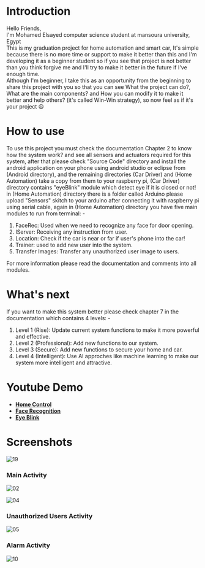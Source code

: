 # Introduction
Hello Friends, <br/>
I'm Mohamed Elsayed computer science student at mansoura university, Egypt <br/>
This is my graduation project for home automation and smart car, It's simple because there is no more time or support to make it better than this and I'm developing it as a beginner student so if you see that project is not better than you think forgive me and I'll try to make it better in the future if I've enough time.<br/>
Although I'm beginner, I take this as an opportunity from the beginning to share this project with you so that you can see What the project can do?, What are the main components? and How you can modify it to make it better and help others? (it's called Win-Win strategy), so now feel as if it's your project :smiley:

# How to use
To use this project you must check the documentation Chapter 2 to know how the system work? and see all sensors and actuators required for this system, after that please check "Source Code" directory and install the android application on your phone using android studio or eclipse from (Android directory), and the remaining directories (Car Driver) and (Home Automation) take a copy from them to your raspberry pi, (Car Driver) directory contains "eyeBlink" module which detect eye if it is closed or not! in (Home Automation) directory there is a folder called Arduino please upload "Sensors" skitch to your arduino after connecting it with raspberry pi using serial cable, again in (Home Automation) directory you have five main modules to run from terminal: -
1. FaceRec: Used when we need to recognize any face for door opening.
2. IServer: Receiving any instruction from user.
3. Location: Check if the car is near or far if user's phone into the car!
4. Trainer: used to add new user into the system.
5. Transfer Images: Transfer any unauthorized user image to users.

For more information please read the documentation and comments into all modules.

# What's next
If you want to make this system better please check chapter 7 in the documentation which contains 4 levels: -
1. Level 1 (Rise): Update current system functions to make it more powerful and effective.
2. Level 2 (Professional): Add new functions to our system.
3. Level 3 (Secure): Add new functions to secure your home and car.
4. Level 4 (Intelligent): Use AI approches like machine learning to make our system more intelligent and attractive.

# Youtube Demo
- **<a href="https://youtu.be/4GhRlFjg1vc">Home Control</a>**
- **<a href="https://youtu.be/n6lKmJSlyM8">Face Recognition</a>**
- **<a href="https://youtu.be/39FnJd391uY">Eye Blink</a>**

# Screenshots
![19](https://user-images.githubusercontent.com/20142053/28490951-a658974e-6ee6-11e7-8b8a-5db1f73f74e0.jpg)

### Main Activity
![02](https://user-images.githubusercontent.com/20142053/28490944-864a7134-6ee6-11e7-9ce3-d7176cb5c249.png)

![04](https://user-images.githubusercontent.com/20142053/28490938-4d23accc-6ee6-11e7-9b08-4363714ae5d5.png)

### Unauthorized Users Activity
![05](https://user-images.githubusercontent.com/20142053/28490990-b37d446e-6ee7-11e7-8f94-ba531cab3c7a.png)

### Alarm Activity
![10](https://user-images.githubusercontent.com/20142053/28490974-299fea12-6ee7-11e7-822e-d6945ecc41fb.png)

